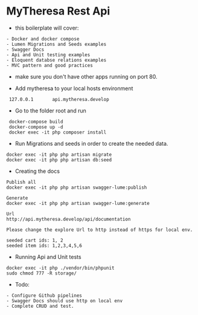 # MyTheresa Rest Api

* this boilerplate will cover:

```$bash
- Docker and docker compose 
- Lumen Migrations and Seeds examples
- Swagger Docs
- Api and Unit testing examples
- Eloquent databse relations examples
- MVC pattern and good practices
```

* make sure you don't have other apps running on port 80.

* Add mytheresa to your local hosts environment 
```$bash
 127.0.0.1       api.mytheresa.develop
```

* Go to the folder root and run
```$bash
 docker-compose build
 docker-compose up -d
 docker exec -it php composer install
```

* Run Migrations and seeds in order to create the needed data.
```$bash
docker exec -it php php artisan migrate
docker exec -it php php artisan db:seed
```

* Creating the docs
```$bash
Publish all
docker exec -it php php artisan swagger-lume:publish

Generate
docker exec -it php php artisan swagger-lume:generate

Url
http://api.mytheresa.develop/api/documentation

Please change the explore Url to http instead of https for local env.

seeded cart ids: 1, 2
seeded item ids: 1,2,3,4,5,6
```

* Running Api and Unit tests
```$bash
docker exec -it php ./vendor/bin/phpunit
sudo chmod 777 -R storage/
```

* Todo:
```$bash
- Configure Github pipelines
- Swagger Docs should use http on local env
- Complete CRUD and test.
```
